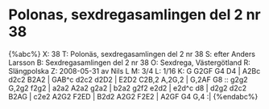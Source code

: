 # Polonas, sexdregasamlingen del 2 nr 38

{%abc%}
X: 38
T: Polonäs, sexdregasamlingen del 2 nr 38
S: efter Anders Larsson
B: Sexdregasamlingen del 2 nr 38
O: Sexdrega, Västergötland
R: Slängpolska
Z: 2008-05-31 av Nils L
M: 3/4
L: 1/16
K: G
G2GF G4 D4 | A2Bc d2c2 B2A2 | GAB^c d2c2 d2D2 | E2D2 C2B,2 A,2G,2 | G,2AF G8 ::
g2g2 G,2g2 f2g2 | a2a2 A2a2 g2a2 | b2a2 g2f2 e2d2 | e2d^c d8 | 
d2g2 d2c2 B2AG | c2e2 A2G2 F2ED | B2d2 A2G2 F2E2 | A2GF G4 G,4 :|
{%endabc%}

